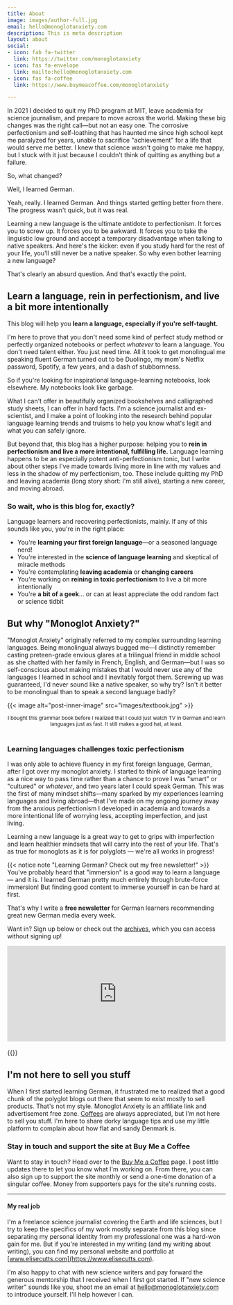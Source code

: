 ```yaml
---
title: About
image: images/author-full.jpg
email: hello@monoglotanxiety.com
description: This is meta description
layout: about
social:
- icon: fab fa-twitter
  link: https://twitter.com/monoglotanxiety
- icon: fas fa-envelope
  link: mailto:hello@monoglotanxiety.com
- icon: fas fa-coffee
  link: https://www.buymeacoffee.com/monoglotanxiety

---
```

In 2021 I decided to quit my PhD program at MIT, leave academia for science journalism, and prepare to move across the world. Making these big changes was the right call—but not an easy one. The corrosive perfectionism and self-loathing that has haunted me since high school kept me paralyzed for years, unable to sacrifice "achievement" for a life that would serve me better. I knew that science wasn't going to make me happy, but I stuck with it just because I couldn't think of quitting as anything but a failure.

So, what changed?

Well, I learned German.

Yeah, really. I learned German. And things started getting better from there. The progress wasn't quick, but it was real.

Learning a new language is the ultimate antidote to perfectionism. It forces you to screw up. It forces you to be awkward. It forces you to take the linguistic low ground and accept a temporary disadvantage when talking to native speakers. And here's the kicker: even if you study hard for the rest of your life, you'll still never be a native speaker. So why even bother learning a new language?

That's clearly an absurd question. And that's exactly the point.

## Learn a language, rein in perfectionism, and live a bit more intentionally

This blog will help you **learn a language, especially if you're self-taught.**

I'm here to prove that you don't need some kind of perfect study method or perfectly organized notebooks or perfect _whatever_ to learn a language. You don't need talent either. You just need time. All it took to get monolingual me speaking fluent German turned out to be Duolingo, my mom's Netflix password, Spotify, a few years, and a dash of stubbornness.

So if you're looking for inspirational language-learning notebooks, look elsewhere. My notebooks look like garbage.

What I can't offer in beautifully organized bookshelves and calligraphed study sheets, I can offer in hard facts. I'm a science journalist and ex-scientist, and I make a point of looking into the research behind popular language learning trends and truisms to help you know what's legit and what you can safely ignore.

But beyond that, this blog has a higher purpose: helping you to **rein in perfectionism and live a more intentional, fulfilling life.** Language learning happens to be an especially potent anti-perfectionism tonic, but I write about other steps I've made towards living more in line with my values and less in the shadow of my perfectionism, too. These include quitting my PhD and leaving  academia (long story short: I'm still alive), starting a new career, and moving abroad.

### So wait, who is this blog for, exactly?

Language learners and recovering perfectionists, mainly. If any of this sounds like you, you're in the right place:

* You're **learning your first foreign language**—or a seasoned language nerd!
* You're interested in the **science of language learning** and skeptical of miracle methods
* You're contemplating **leaving academia** or **changing careers**
* You're working on **reining in toxic perfectionism** to live a bit more intentionally
* You're **a bit of a geek**... or can at least appreciate the odd random fact or science tidbit

## But why "Monoglot Anxiety?"

"Monoglot Anxiety" originally referred to my complex surrounding learning languages. Being monolingual always bugged me—I distinctly remember casting preteen-grade envious glares at a trilingual friend in middle school as she chatted with her family in French, English, and German—but I was so self-conscious about making mistakes that I would never use any of the languages I learned in school and I inevitably forgot them. Screwing up was guaranteed, I'd never sound like a native speaker, so why try? Isn't it better to be monolingual than to speak a second language badly?

{{< image alt="post-inner-image" src="images/textbook.jpg" >}}
<center><small>I bought this grammar book before I realized that I could just watch TV in German and learn languages just as fast. It still makes a good hat, at least. </small></center><br>

### Learning languages challenges toxic perfectionism

I was only able to achieve fluency in my first foreign language, German, after I got over my monoglot anxiety. I started to think of language learning as a nice way to pass time rather than a chance to prove I was "smart" or "cultured" or _whatever_, and two years later I could speak German. This was the first of many mindset shifts—many sparked by my experiences learning languages and living abroad—that I've made on my ongoing journey away from the anxious perfectionism I developed in academia and towards a more intentional life of worrying less, accepting imperfection, and just living.

Learning a new language is a great way to get to grips with imperfection and learn healthier mindsets that will carry into the rest of your life. That's as true for monoglots as it is for polyglots — we're all works in progress!

{{< notice note "Learning German? Check out my free newsletter!" >}}
You've probably heard that "immersion" is a good way to learn a language — and it is. I learned German pretty much entirely through brute-force immersion! But finding good content to immerse yourself in can be hard at first.

That's why I write a **free newsletter** for German learners recommending great new German media every week.

Want in? Sign up below or check out the [archives](https://buttondown.email/monoglotanxiety), which you can access without signing up!

<iframe
scrolling="no"
style="width:100%!important;height:220px;border:none;padding-bottom:0px;margin-bottom:0px;"
src="https://buttondown.email/monoglotanxiety?as_embed=true"

> </iframe><br /><br />
> {{</ notice >}}

## I'm not here to sell you stuff

When I first started learning German, it frustrated me to realized that a good chunk of the polyglot blogs out there that seem to exist mostly to sell products. That's not my style. Monoglot Anxiety is an affiliate link and advertisement free zone. [Coffees](https://www.buymeacoffee.com/monoglotanxiety) are always appreciated, but I'm not here to sell you stuff. I'm here to share dorky language tips and use my little platform to complain about how flat and sandy Denmark is.

### Stay in touch and support the site at Buy Me a Coffee

Want to stay in touch? Head over to the [Buy Me a Coffee](https://www.buymeacoffee.com/monoglotanxiety) page. I post little updates there to let you know what I'm working on. From there, you can also sign up to support the site monthly or send a one-time donation of a singular coffee. Money from supporters pays for the site's running costs.

<container id="coffee">
<script type="text/javascript" src="https://cdnjs.buymeacoffee.com/1.0.0/button.prod.min.js" style="text-align:left;" data-name="bmc-button" data-slug="monoglotanxiety" data-color="#FFDD00" data-emoji=""  data-font="Cookie" data-text="Buy me a coffee" data-outline-color="#000000" data-a-color="#000000" data-font-color="#000000" data-coffee-color="#ffffff" "></script>
</container>

<hr>

#### My real job

I'm a freelance science journalist covering the Earth and life sciences, but I try to keep the specifics of my work mostly separate from this blog since separating my personal identity from my professional one was a hard-won gain for me. But if you're interested in my writing (and my writing about writing), you can find my personal website and portfolio at [www.elisecutts.com](https://www.elisecutts.com).

I'm also happy to chat with new science writers and pay forward the generous mentorship that I received when I first got started. If "new science writer" sounds like you, shoot me an email at hello@monoglotanxiety.com to introduce yourself. I'll help however I can.